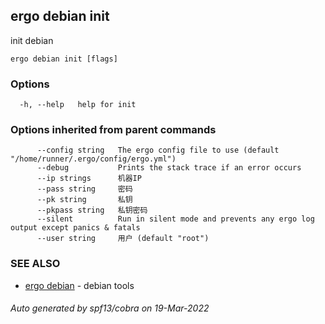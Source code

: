 ## ergo debian init

init debian

```
ergo debian init [flags]
```

### Options

```
  -h, --help   help for init
```

### Options inherited from parent commands

```
      --config string   The ergo config file to use (default "/home/runner/.ergo/config/ergo.yml")
      --debug           Prints the stack trace if an error occurs
      --ip strings      机器IP
      --pass string     密码
      --pk string       私钥
      --pkpass string   私钥密码
      --silent          Run in silent mode and prevents any ergo log output except panics & fatals
      --user string     用户 (default "root")
```

### SEE ALSO

* [ergo debian](ergo_debian.md)	 - debian tools

###### Auto generated by spf13/cobra on 19-Mar-2022
